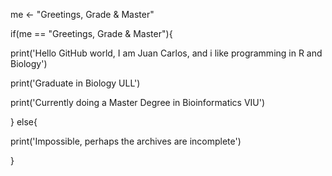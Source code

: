 
me <- "Greetings, Grade & Master"

if(me == "Greetings, Grade & Master"){

  print('Hello GitHub world, I am Juan Carlos, and i like programming in R and Biology')
  
  print('Graduate in Biology ULL')
  
  print('Currently doing a Master Degree in Bioinformatics VIU')
  
} else{

  print('Impossible, perhaps the archives are incomplete')
  
}
